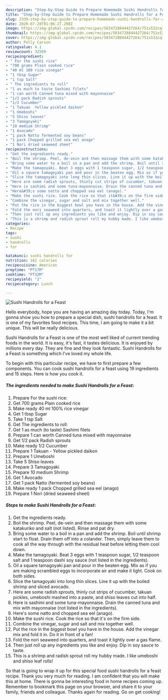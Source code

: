 ```yaml
---
description: "Step-by-Step Guide to Prepare Homemade Sushi Handrolls for a Feast"
title: "Step-by-Step Guide to Prepare Homemade Sushi Handrolls for a Feast"
slug: 2339-step-by-step-guide-to-prepare-homemade-sushi-handrolls-for-a-feast
date: 2020-07-28T01:06:27.298Z
image: https://img-global.cpcdn.com/recipes/5034728844427264/751x532cq70/sushi-handrolls-for-a-feast-recipe-main-photo.jpg
thumbnail: https://img-global.cpcdn.com/recipes/5034728844427264/751x532cq70/sushi-handrolls-for-a-feast-recipe-main-photo.jpg
cover: https://img-global.cpcdn.com/recipes/5034728844427264/751x532cq70/sushi-handrolls-for-a-feast-recipe-main-photo.jpg
author: Polly Carson
ratingvalue: 4.1
reviewcount: 32509
recipeingredient:
- " For the sushi rice"
- "700 grams Plain cooked rice"
- "40 ml 100 rice vinegar"
- "1 tbsp Sugar"
- "1 tsp Salt"
- " The ingredients to roll"
- "1 as much to taste Sashimi filets"
- "1 can worth Canned tuna mixed with mayonnaise"
- "1/2 pack Radish sprouts"
- "1/2 Cucumber"
- "1 Takuan  Yellow pickled daikon"
- "1 Umeboshi"
- "5 Shiso leaves"
- "3 Tamagoyaki"
- "10 medium Shrimp"
- "1 Avocado"
- "1 pack Natto fermented soy beans"
- "1 pack Chopped grilled sea eel anago"
- "1 Nori dried seaweed sheet"
recipeinstructions:
- "Get the ingredients ready."
- "Boil the shrimp. Peel, de-vein and then massage them with some katakuriko and salt (not listed). Rinse and pat dry."
- "Bring some water to a boil in a pan and add the shrimp. Boil until shrimp start to float. Drain them off into a colander. Then, simply leave them to cook all the way through with the residual heat before letting them cool down."
- "Make the tamagoyaki. Beat 3 eggs with 1 teaspoon sugar, 1/2 teaspoon salt and 1 teaspoon dashi soy sauce (not listed in the ingredients)."
- "Oil a square tamagoyaki pan and pour in the beaten egg. Mix as if you are making scrambled eggs to incorporate air and make it light. Cook on both sides."
- "Slice the tamagoyaki into long thin slices. Line it up with the boiled shrimp and sliced avocado."
- "Here are some radish sprouts, thinly cut strips of cucumber, takuan pickles, umeboshi mashed into a paste, and shiso leaves cut into half."
- "Here is sashimi and some tuna-mayonnaise. Drain the canned tuna and mix with mayonnaise (not listed in the ingredients)."
- "Here&#39;s some natto and chopped sea eel (anago)."
- "Make the sushi rice. Cook the rice so that it&#39;s on the firm side."
- "Combine the vinegar, sugar and salt and mix together well."
- "Put the rice in the biggest bowl you have in the house. Add the vinegar mix and fold it in. Do it in front of a fan!"
- "Fold the nori seaweed into quarters, and toast it lightly over a gas flame."
- "Then just roll up any ingredients you like and enjoy. Dip in soy sauce to taste."
- "This is a shrimp and radish sprout roll my hubby made. I like umeboshi and shiso leaf rolls!"
categories:
- Recipe
tags:
- sushi
- handrolls
- for

katakunci: sushi handrolls for 
nutrition: 161 calories
recipecuisine: American
preptime: "PT17M"
cooktime: "PT32M"
recipeyield: "2"
recipecategory: Lunch

---
```



![Sushi Handrolls for a Feast](https://img-global.cpcdn.com/recipes/5034728844427264/751x532cq70/sushi-handrolls-for-a-feast-recipe-main-photo.jpg)

Hello everybody, hope you are having an amazing day today. Today, I'm gonna show you how to prepare a special dish, sushi handrolls for a feast. It is one of my favorites food recipes. This time, I am going to make it a bit unique. This will be really delicious.



Sushi Handrolls for a Feast is one of the most well liked of current trending foods in the world. It is easy, it's fast, it tastes delicious. It is enjoyed by millions every day. They are fine and they look fantastic. Sushi Handrolls for a Feast is something which I've loved my whole life.


To begin with this particular recipe, we have to first prepare a few components. You can cook sushi handrolls for a feast using 19 ingredients and 15 steps. Here is how you cook it.

<!--inarticleads1-->

##### The ingredients needed to make Sushi Handrolls for a Feast:

1. Prepare  For the sushi rice:
1. Get 700 grams Plain cooked rice
1. Make ready 40 ml 100% rice vinegar
1. Get 1 tbsp Sugar
1. Take 1 tsp Salt
1. Get  The ingredients to roll:
1. Get 1 as much (to taste) Sashimi filets
1. Prepare 1 can worth Canned tuna mixed with mayonnaise
1. Get 1/2 pack Radish sprouts
1. Make ready 1/2 Cucumber
1. Prepare 1 Takuan - Yellow pickled daikon
1. Prepare 1 Umeboshi
1. Take 5 Shiso leaves
1. Prepare 3 Tamagoyaki
1. Prepare 10 medium Shrimp
1. Get 1 Avocado
1. Get 1 pack Natto (fermented soy beans)
1. Make ready 1 pack Chopped grilled sea eel (anago)
1. Prepare 1 Nori (dried seaweed sheet)




<!--inarticleads2-->

##### Steps to make Sushi Handrolls for a Feast:

1. Get the ingredients ready.
1. Boil the shrimp. Peel, de-vein and then massage them with some katakuriko and salt (not listed). Rinse and pat dry.
1. Bring some water to a boil in a pan and add the shrimp. Boil until shrimp start to float. Drain them off into a colander. Then, simply leave them to cook all the way through with the residual heat before letting them cool down.
1. Make the tamagoyaki. Beat 3 eggs with 1 teaspoon sugar, 1/2 teaspoon salt and 1 teaspoon dashi soy sauce (not listed in the ingredients).
1. Oil a square tamagoyaki pan and pour in the beaten egg. Mix as if you are making scrambled eggs to incorporate air and make it light. Cook on both sides.
1. Slice the tamagoyaki into long thin slices. Line it up with the boiled shrimp and sliced avocado.
1. Here are some radish sprouts, thinly cut strips of cucumber, takuan pickles, umeboshi mashed into a paste, and shiso leaves cut into half.
1. Here is sashimi and some tuna-mayonnaise. Drain the canned tuna and mix with mayonnaise (not listed in the ingredients).
1. Here&#39;s some natto and chopped sea eel (anago).
1. Make the sushi rice. Cook the rice so that it&#39;s on the firm side.
1. Combine the vinegar, sugar and salt and mix together well.
1. Put the rice in the biggest bowl you have in the house. Add the vinegar mix and fold it in. Do it in front of a fan!
1. Fold the nori seaweed into quarters, and toast it lightly over a gas flame.
1. Then just roll up any ingredients you like and enjoy. Dip in soy sauce to taste.
1. This is a shrimp and radish sprout roll my hubby made. I like umeboshi and shiso leaf rolls!




So that is going to wrap it up for this special food sushi handrolls for a feast recipe. Thank you very much for reading. I am confident that you will make this at home. There is gonna be interesting food in home recipes coming up. Remember to bookmark this page on your browser, and share it to your family, friends and colleague. Thanks again for reading. Go on get cooking!
